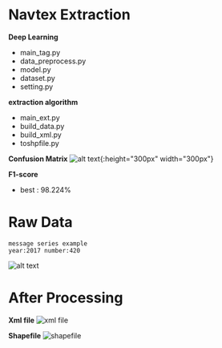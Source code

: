# Navtex Extraction
**Deep Learning**
- main_tag.py
- data_preprocess.py
- model.py
- dataset.py
- setting.py

**extraction algorithm**
- main_ext.py
- build_data.py
- build_xml.py
- toshpfile.py


**Confusion Matrix**
![alt text](https://i.imgur.com/ZD3rcJn.png){:height="300px" width="300px"}

**F1-score**
- best : 98.224%

# Raw Data
```
message series example
year:2017 number:420
```
![alt text](https://i.imgur.com/c59hcj3.png)

# After Processing
**Xml file**
![xml file](https://i.imgur.com/jfNg29q.png)

**Shapefile**
![shapefile](https://i.imgur.com/17EqiDy.png)
